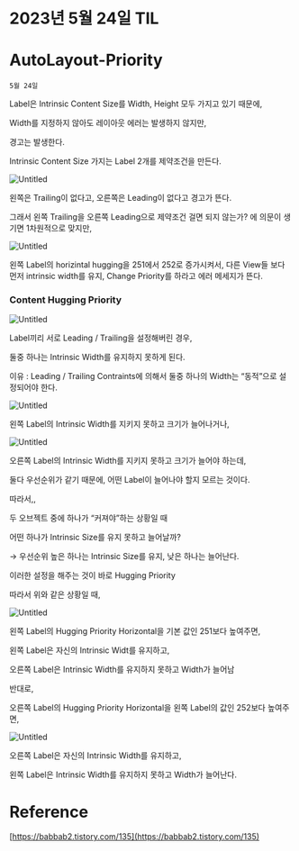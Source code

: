 # 2023년 5월 24일 TIL

# AutoLayout-Priority

`5월 24일`

Label은 Intrinsic Content Size를 Width, Height 모두 가지고 있기 때문에,

Width를 지정하지 않아도 레이아웃 에러는 발생하지 않지만,

경고는 발생한다.

Intrinsic Content Size 가지는 Label 2개를 제약조건을 만든다.

![Untitled](https://s3-us-west-2.amazonaws.com/secure.notion-static.com/b42c22de-a893-4015-aaee-af06dab6a4c4/Untitled.png)

왼쪽은 Trailing이 없다고, 오른쪽은 Leading이 없다고 경고가 뜬다.

그래서 왼쪽 Trailing을 오른쪽 Leading으로 제약조건 걸면 되지 않는가? 에 의문이 생기면 1차원적으로 맞지만,

![Untitled](https://s3-us-west-2.amazonaws.com/secure.notion-static.com/3ca25bb7-2538-4e66-9064-d37abfb35621/Untitled.png)

왼쪽 Label의 horizintal hugging을 251에서 252로 증가시켜서, 다른 View들 보다 먼저 intrinsic width를 유지, Change Priority를 하라고  에러 메세지가 뜬다.

### Content Hugging Priority

![Untitled](https://s3-us-west-2.amazonaws.com/secure.notion-static.com/78bedc35-aff6-4771-bcc3-84d5c51fc5a7/Untitled.png)

Label끼리 서로 Leading / Trailing을 설정해버린 경우,

둘중 하나는 Intrinsic Width를 유지하지 못하게 된다.

이유 : Leading / Trailing Contraints에 의해서 둘중 하나의 Width는 “동적”으로 설정되어야 한다.

![Untitled](https://s3-us-west-2.amazonaws.com/secure.notion-static.com/2503c1e6-1a18-4639-b466-9cd9132c7dc7/Untitled.png)

왼쪽 Label의 Intrinsic Width를 지키지 못하고 크기가 늘어나거나,

![Untitled](https://s3-us-west-2.amazonaws.com/secure.notion-static.com/922dae82-2e04-4a87-a4e4-24be4575926c/Untitled.png)

오른쪽 Label의 Intrinsic Width를 지키지 못하고 크기가 늘어야 하는데,

둘다 우선순위가 같기 때문에, 어떤 Label이 늘어나야 할지 모르는 것이다.

따라서,,

두 오브젝트 중에 하나가 “커져야”하는 상황일 때

어떤 하나가 Intrinsic Size를 유지 못하고 늘어날까?

→ 우선순위 높은 하나는 Intrinsic Size를 유지, 낮은 하나는 늘어난다.

이러한 설정을 해주는 것이 바로 Hugging Priority

따라서 위와 같은 상황일 때,

![Untitled](https://s3-us-west-2.amazonaws.com/secure.notion-static.com/6f1eacf4-03f5-4314-9cdd-e1c95cb1cd83/Untitled.png)

왼쪽 Label의 Hugging Priority Horizontal을 기본 값인 251보다 높여주면,

왼쪽 Label은 자신의 Intrinsic Widt를 유지하고, 

오른쪽 Label은 Intrinsic Width를 유지하지 못하고 Width가 늘어남

반대로, 

오른쪽 Label의 Hugging Priority Horizontal을 왼쪽 Label의 값인 252보다 높여주면,

![Untitled](https://s3-us-west-2.amazonaws.com/secure.notion-static.com/0e6e4068-180d-462f-beeb-b3662dbb7abb/Untitled.png)

오른쪽 Label은 자신의 Intrinsic Width를 유지하고,

왼쪽 Label은 Intrinsic Width를 유지하지 못하고 Width가 늘어난다.

# Reference

[https://babbab2.tistory.com/135](https://babbab2.tistory.com/135)
